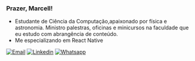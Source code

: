 
### Prazer, Marcell!
* Estudante de Ciência da Computação,apaixonado por física e astronomia. Ministro palestras, oficinas e minicursos na faculdade que eu estudo com abrangência de conteúdo.
* Me especializando em React Native


[![Email](https://img.shields.io/badge/Gmail-D14836?style=for-the-badge&logo=gmail&logoColor=white)](dacmarcell@gmail.com)
[![Linkedin](https://img.shields.io/badge/LinkedIn-0077B5?style=for-the-badge&logo=linkedin&logoColor=white)](https://www.linkedin.com/in/marcelldactes/)
[![Whatsapp](https://img.shields.io/badge/WhatsApp-25D366?style=for-the-badge&logo=whatsapp&logoColor=white)](https://wa.me/5571983558395)
